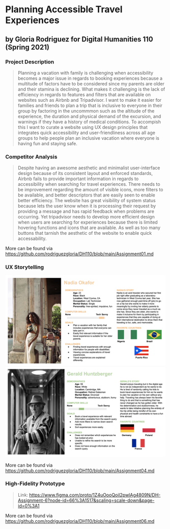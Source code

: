 # Planning Accessible Travel Experiences
## by Gloria Rodriguez for Digital Humanities 110 (Spring 2021)

### Project Description
> Planning a vacation with family is challenging when accessibility becomes a major issue in regards to booking experiences because a multitude of factors have to be considered since my parents are older and their stamina is declining. What makes it challenging is the lack of efficiency in regards to features and filters that are available on websites such as Airbnb and Tripadvisor. I want to make it easier for families and friends to plan a trip that is inclusive to everyone in their group by factoring in the uncommmon such as the altitude of the experience, the duration  and physical demand of the excursion, and warnings if they have a history of medical conditions. To accompish this I want to curate a website using UX design principles that integrates quick accessibility and user-friendliness across all age groups to help people plan an inclusive vacation where everyone is having fun and staying safe. 


### Competitor Analysis 
> Despite having an awesome aesthetic and minimalist user-interface design because of its consistent layout and enforced standards, Airbnb fails to provide important information in regards to accessibility when searching for travel experiences. There needs to be improvement regarding the amount of visible icons, more filters to be available, and better descriptors that are easily seen to enable better efficiency.
>  The website has great visibility of system status because lets the user know when it is processing their request by providing a message and has rapid feedback when problems are occurring. Yet tripadvisor needs to develop more efficient design when users are searching for experiences because there is limited hovering functions and icons that are available. As well as too many buttons that tarnish the aesthetic of the website to enable quick accessability.

More can be found via https://github.com/rodriguezgloria/DH110/blob/main/Assignment01.md

### UX Storytelling 
<img src="./images/NADIAPERSONA.png" width=700px>

<img src="./images/GERALDPERSONA.png" width=700px>

More can be found via https://github.com/rodriguezgloria/DH110/blob/main/Assignment04.md

### High-Fidelity Prototype 
> Link: https://www.figma.com/proto/1Z4uOooQoil2pwlAg4809N/DH-Assignment-6?node-id=66%3A1517&scaling=scale-down&page-id=0%3A1

More can be found via https://github.com/rodriguezgloria/DH110/blob/main/Assignment06.md
